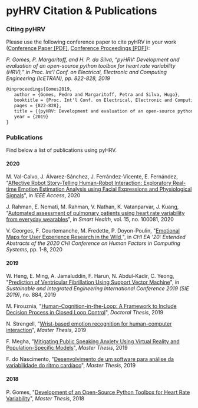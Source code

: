 # pyHRV Citation & Publications

### Citing pyHRV
Please use the following conference paper to cite pyHRV in your work ([Conference Paper [PDF]](https://drive.google.com/open?id=1enItjdVXkTYX_h2DkgDl2v8vXAe09QJv), [Conference Proceedings [PDF]](https://etran.rs/2019/Proceedings_IcETRAN_ETRAN_2019.pdf)):

*P. Gomes, P. Margaritoff, and H. P. da Silva, “pyHRV: Development and evaluation of an open-source python toolbox for
 heart rate variability (HRV),” in Proc. Int’l Conf. on Electrical, Electronic and Computing Engineering (IcETRAN), pp. 822-828, 2019*
 
 
```latex
@inproceedings{Gomes2019,
   author = {Gomes, Pedro and Margaritoff, Petra and Silva, Hugo},
   booktitle = {Proc. Int'l Conf. on Electrical, Electronic and Computing Engineering (IcETRAN)},
   pages = {822-828},
   title = {{pyHRV: Development and evaluation of an open-source python toolbox for heart rate variability (HRV)}},
   year = {2019}
}
```

### Publications
Find below a list of publications using pyHRV.

#### 2020
M. Val-Calvo, J. Álvarez-Sánchez, J. Ferrández-Vicente, E. Fernández, "[Affective Robot Story-Telling Human-Robot Interaction: Exploratory Real-time Emotion Estimation Analysis using Facial Expressions and Physiological Signals](https://ieeexplore.ieee.org/abstract/document/9133100)", in *IEEE Access*, 2020


J. Rahman, E. Nemati, M. Rahman, V. Nathan, K. Vatanparvar, J. Kuang, "[Automated assessment of pulmonary patients using heart rate variability from everyday wearables](https://www.sciencedirect.com/science/article/pii/S2352648319300455)", in *Smart Health*, vol. 15, no. 100081, 2020


V. Georges, F. Courtemanche, M. Fredette, P. Doyon-Poulin, "[Emotional Maps for User Experience Research in the Wild
](https://dl.acm.org/doi/10.1145/3334480.3383042)", in *CHI EA '20: Extended Abstracts of the 2020 CHI Conference on Human Factors in Computing Systems*, pp. 1-8, 2020

#### 2019
W. Heng, E. Ming, A. Jamaluddin, F. Harun, N. Abdul-Kadir, C. Yeong, "[Prediction of Ventricular Fibrillation Using Support Vector Machine](https://iopscience.iop.org/article/10.1088/1757-899X/884/1/012008/pdf)", in *Sustainable and Integrated Engineering International Conference 2019 (SIE 2019)*, no. 884, 2019

M. Firouznia, "[Human-Cognition-in-the-Loop: A Framework to Include Decision Process in Closed Loop Control](https://digitalcommons.unl.edu/elecengtheses/106/)", *Doctoral Thesis*, 2019

N. Strengell, "[Wrist-based emotion recognition for human-computer interaction](https://aaltodoc.aalto.fi/handle/123456789/41682)", *Master Thesis*, 2019

F. Megha, "[Mitigating Public Speaking Anxiety Using Virtual Reality and Population-Specific Models](https://oaktrust.library.tamu.edu/handle/1969.1/186261)", *Master Thesis*, 2019

F. do Nascimento, "[Desenvolvimento de um software para análise da variabilidade do ritmo cardíaco](https://repositorio.ufsc.br/handle/123456789/204249)", *Master Thesis*, 2019

#### 2018
P. Gomes, "[Development of an Open-Source Python Toolbox for Heart Rate Variability](https://edoc.sub.uni-hamburg.de/haw/volltexte/2019/4941/)", *Master Thesis*, 2018